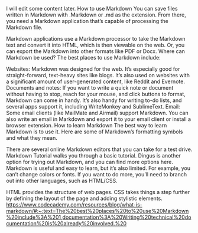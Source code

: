 I will edit some content later.
How to use Markdown
You can save files written in Markdown with .Markdown or .md as the extension. From there, you need a Markdown application that’s capable of processing the Markdown file.

Markdown applications use a Markdown processor to take the Markdown text and convert it into HTML, which is then viewable on the web. Or, you can export the Markdown into other formats like PDF or Docx.
Where can Markdown be used?
The best places to use Markdown include:

Websites: Markdown was designed for the web. It’s especially good for straight-forward, text-heavy sites like blogs. It’s also used on websites with a significant amount of user-generated content, like Reddit and Evernote.
Documents and notes: If you want to write a quick note or document without having to stop, reach for your mouse, and click buttons to format, Markdown can come in handy. It’s also handy for writing to-do lists, and several apps support it, including WriteMonkey and SublimeText.
Email: Some email clients (like MailMate and Airmail) support Markdown. You can also write an email in Markdown and export it to your email client or install a browser extension.
How to learn Markdown
The best way to learn Markdown is to use it. Here are some of Markdown’s formatting symbols and what they mean.

There are several online Markdown editors that you can take for a test drive. Markdown Tutorial walks you through a basic tutorial. Dingus is another option for trying out Markdown, and you can find more options here.
Markdown is useful and easy to learn, but it’s also limited. For example, you can’t change colors or fonts. If you want to do more, you’ll need to branch out into other languages, such as HTML/CSS.

HTML provides the structure of web pages. CSS takes things a step further by defining the layout of the page and adding stylistic elements.
https://www.codecademy.com/resources/blog/what-is-markdown/#:~:text=The%20best%20places%20to%20use%20Markdown%20include%3A%201,documentation%3A%20Writing%20technical%20documentation%20is%20already%20involved.%20
